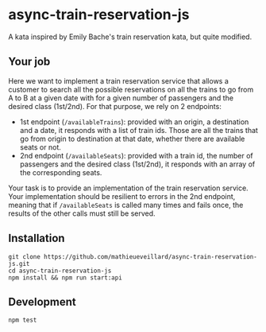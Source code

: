 # async-train-reservation-js

A kata inspired by Emily Bache's train reservation kata, but quite modified.

## Your job

Here we want to implement a train reservation service that allows a customer to search all the possible reservations on all the trains to go from A to B at a given date with for a given number of passengers and the desired class (1st/2nd). For that purpose, we rely on 2 endpoints:

- 1st endpoint (`/availableTrains`): provided with an origin, a destination and a date, it responds with a list of train ids. Those are all the trains that go from origin to destination at that date, whether there are available seats or not.
- 2nd endpoint (`/availableSeats`): provided with a train id, the number of passengers and the desired class (1st/2nd), it responds with an array of the corresponding seats.

Your task is to provide an implementation of the train reservation service. Your implementation should be resilient to errors in the 2nd endpoint, meaning that if `/availableSeats` is called many times and fails once, the results of the other calls must still be served.

## Installation

```text
git clone https://github.com/mathieueveillard/async-train-reservation-js.git
cd async-train-reservation-js
npm install && npm run start:api
```

## Development

```text
npm test
```
